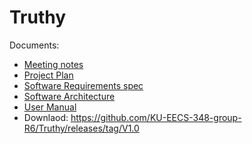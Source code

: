 # Truthy

Documents:

- [Meeting notes](./NOTES.md)
- [Project Plan](./docs/project_plan.pdf)
- [Software Requirements spec](./docs/software_requirements_spec.pdf)
- [Software Architecture](./docs/software_architecutre.pdf)
- [User Manual](./docs/User%20Manual.pdf)
- Downlaod: https://github.com/KU-EECS-348-group-R6/Truthy/releases/tag/V1.0
